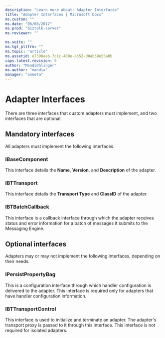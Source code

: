 ```yaml
---
description: "Learn more about: Adapter Interfaces"
title: "Adapter Interfaces | Microsoft Docs"
ms.custom: ""
ms.date: "06/08/2017"
ms.prod: "biztalk-server"
ms.reviewer: ""

ms.suite: ""
ms.tgt_pltfrm: ""
ms.topic: "article"
ms.assetid: e7398aeb-7c1c-400e-a552-d0ab39e55a0b
caps.latest.revision: 9
author: "MandiOhlinger"
ms.author: "mandia"
manager: "anneta"
---
```

# Adapter Interfaces
There are three interfaces that custom adapters must implement, and two interfaces that are optional.  
  
## Mandatory interfaces  
 All adapters must implement the following interfaces.  
  
### IBaseComponent  
 This interface details the **Name**, **Version**, and **Description** of the adapter.  
  
### IBTTransport  
 This interface details the **Transport Type** and **ClassID** of the adapter.  
  
### IBTBatchCallback  
 This interface is a callback interface through which the adapter receives status and error information for a batch of messages it submits to the Messaging Engine.  
  
## Optional interfaces  
 Adapters may or may not implement the following interfaces, depending on their needs.  
  
### IPersistPropertyBag  
 This is a configuration interface through which handler configuration is delivered to the adapter. This interface is required only for adapters that have handler configuration information.  
  
### IBTTransportControl  
 This interface is used to initialize and terminate an adapter. The adapter's transport proxy is passed to it through this interface. This interface is not required for isolated adapters.
